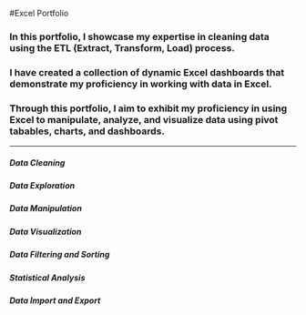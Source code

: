#Excel Portfolio 

### In this portfolio, I showcase my expertise in cleaning data using the ETL (Extract, Transform, Load) process.  
### I have created a collection of dynamic Excel dashboards that demonstrate my proficiency in working with data in Excel. 
### Through this portfolio, I aim to exhibit my proficiency in using Excel to manipulate, analyze, and visualize data using pivot tabables, charts, and dashboards. 
----------------------------------------------------------------------------------------------------------------------------------------
##### Data Cleaning                    
##### Data Exploration                 
##### Data Manipulation               
##### Data Visualization               
##### Data Filtering and Sorting
##### Statistical Analysis
##### Data Import and Export

